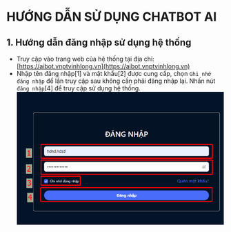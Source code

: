 # HƯỚNG DẪN SỬ DỤNG CHATBOT AI

## 1. Hướng dẫn đăng nhập sử dụng hệ thống
- Truy cập vào trang web của hệ thống tại địa chỉ: [https://aibot.vnptvinhlong.vn](https://aibot.vnptvinhlong.vn)
- Nhập tên đăng nhập[1] và mật khẩu[2] được cung cấp, chọn `Ghi nhớ đăng nhập` để lần truy cập sau không cần phải đăng nhập lại. Nhấn nút `đăng nhập`[4] để truy cập sử dụng hệ thống.
![image](./images/dangnhap.png)